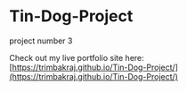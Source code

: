 # Tin-Dog-Project 
  project number 3   
  
Check out my live portfolio site here:  
[https://trimbakraj.github.io/Tin-Dog-Project/](https://trimbakraj.github.io/Tin-Dog-Project/)
